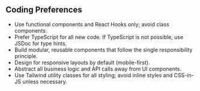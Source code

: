 ## Coding Preferences

- Use functional components and React Hooks only; avoid class components.
- Prefer TypeScript for all new code. If TypeScript is not possible, use JSDoc for type hints.
- Build modular, reusable components that follow the single responsibility principle.
- Design for responsive layouts by default (mobile-first).
- Abstract all business logic and API calls away from UI components.
- Use Tailwind utility classes for all styling; avoid inline styles and CSS-in-JS unless necessary.